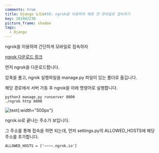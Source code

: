 ```yaml
---
comments: true
title: Django 노트&#58; ngrok을 이용하여 배포 전 모바일로 접속하기
key: 201902230
picture_frame: shadow
tags:
  - Django
---
```


ngrok을 이용하여 간단하게 모바일로 접속하자

<!--more-->

[ngrok 다운로드 링크](https://ngrok.com/download)

먼저 ngrok을 다운로드합니다.

압축을 풀고, ngrok 실행파일을 manage.py 파일이 있는 폴더로 옮깁니다.

해당 경로에서 서버 가동 후 ngrok을 아래 명령어로 실행합니다.

    python3 manage.py runserver 8000
    ./ngrok http 8000

![text](https://raw.githubusercontent.com/q0115643/my_blog/master/assets/images/django/ngrok/0.png){:width="500px"}

ngrok.io로 끝나는 주소가 보입니다.

그 주소를 통해 접속을 하면 되는데, 먼저 settings.py의 ALLOWED_HOSTS에 해당 주소를 추가합니다.

    ALLOWED_HOSTS = ['~~~~.ngrok.io']

